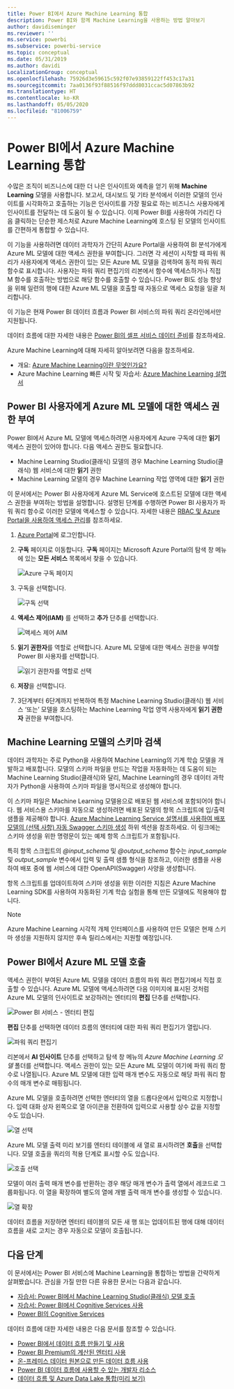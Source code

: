 ```yaml
---
title: Power BI에서 Azure Machine Learning 통합
description: Power BI와 함께 Machine Learning을 사용하는 방법 알아보기
author: davidiseminger
ms.reviewer: ''
ms.service: powerbi
ms.subservice: powerbi-service
ms.topic: conceptual
ms.date: 05/31/2019
ms.author: davidi
LocalizationGroup: conceptual
ms.openlocfilehash: 75926d3e59615c592f07e93859122ff453c17a31
ms.sourcegitcommit: 7aa0136f93f88516f97ddd8031ccac5d07863b92
ms.translationtype: HT
ms.contentlocale: ko-KR
ms.lasthandoff: 05/05/2020
ms.locfileid: "81006759"
---
```

# <a name="azure-machine-learning-integration-in-power-bi"></a>Power BI에서 Azure Machine Learning 통합

수많은 조직이 비즈니스에 대한 더 나은 인사이트와 예측을 얻기 위해 **Machine Learning** 모델을 사용합니다. 보고서, 대시보드 및 기타 분석에서 이러한 모델의 인사이트를 시각화하고 호출하는 기능은 인사이트를 가장 필요로 하는 비즈니스 사용자에게 인사이트를 전달하는 데 도움이 될 수 있습니다.  이제 Power BI를 사용하여 가리킨 다음 클릭하는 단순한 제스처로 Azure Machine Learning에 호스팅 된 모델의 인사이트를 간편하게 통합할 수 있습니다.

이 기능을 사용하려면 데이터 과학자가 간단히 Azure Portal을 사용하여 BI 분석가에게 Azure ML 모델에 대한 액세스 권한을 부여합니다.  그러면 각 세션이 시작할 때 파워 쿼리가 사용자에게 액세스 권한이 있는 모든 Azure ML 모델을 검색하여 동적 파워 쿼리 함수로 표시합니다.  사용자는 파워 쿼리 편집기의 리본에서 함수에 액세스하거나 직접 M 함수를 호출하는 방법으로 해당 함수를 호출할 수 있습니다. Power BI도 성능 향상을 위해 일련의 행에 대한 Azure ML 모델을 호출할 때 자동으로 액세스 요청을 일괄 처리합니다.

이 기능은 현재 Power BI 데이터 흐름과 Power BI 서비스의 파워 쿼리 온라인에서만 지원됩니다.

데이터 흐름에 대한 자세한 내용은 [Power BI의 셀프 서비스 데이터 준비](service-dataflows-overview.md)를 참조하세요.

Azure Machine Learning에 대해 자세히 알아보려면 다음을 참조하세요.

- 개요:  [Azure Machine Learning이란 무엇인가요?](https://docs.microsoft.com/azure/machine-learning/service/overview-what-is-azure-ml)
- Azure Machine Learning 빠른 시작 및 자습서:  [Azure Machine Learning 설명서](https://docs.microsoft.com/azure/machine-learning/)

## <a name="granting-access-to-the-azure-ml-model-to-a-power-bi-user"></a>Power BI 사용자에게 Azure ML 모델에 대한 액세스 권한 부여

Power BI에서 Azure ML 모델에 액세스하려면 사용자에게 Azure 구독에 대한 **읽기** 액세스 권한이 있어야 합니다.  다음 액세스 권한도 필요합니다.

- Machine Learning Studio(클래식) 모델의 경우 Machine Learning Studio(클래식) 웹 서비스에 대한 **읽기** 권한
- Machine Learning 모델의 경우 Machine Learning 작업 영역에 대한 **읽기** 권한

이 문서에서는 Power BI 사용자에게 Azure ML Service에 호스트된 모델에 대한 액세스 권한을 부여하는 방법을 설명합니다. 설명된 단계를 수행하면 Power BI 사용자가 파워 쿼리 함수로 이러한 모델에 액세스할 수 있습니다.  자세한 내용은 [RBAC 및 Azure Portal을 사용하여 액세스 관리](https://docs.microsoft.com/azure/role-based-access-control/role-assignments-portal)를 참조하세요.

1. [Azure Portal](https://portal.azure.com)에 로그인합니다.

2. **구독** 페이지로 이동합니다. **구독** 페이지는 Microsoft Azure Portal의 탐색 창 메뉴에 있는 **모든 서비스** 목록에서 찾을 수 있습니다.

    ![Azure 구독 페이지](media/service-machine-learning-integration/machine-learning-integration_01.png)

3. 구독을 선택합니다.

    ![구독 선택](media/service-machine-learning-integration/machine-learning-integration_02.png)

4. **액세스 제어(IAM)** 를 선택하고 **추가** 단추를 선택합니다.

    ![액세스 제어 AIM](media/service-machine-learning-integration/machine-learning-integration_03.png)

5. **읽기 권한자**를 역할로 선택합니다. Azure ML 모델에 대한 액세스 권한을 부여할 Power BI 사용자를 선택합니다.

    ![읽기 권한자를 역할로 선택](media/service-machine-learning-integration/machine-learning-integration_04.png)

6. **저장**을 선택합니다.

7. 3단계부터 6단계까지 반복하여 특정 Machine Learning Studio(클래식) 웹 서비스 ‘또는’ 모델을 호스팅하는 Machine Learning 작업 영역 사용자에게 **읽기 권한자** 권한을 부여합니다. 


## <a name="schema-discovery-for-machine-learning-models"></a>Machine Learning 모델의 스키마 검색

데이터 과학자는 주로 Python을 사용하여 Machine Learning의 기계 학습 모델을 개발하고 배포합니다.  모델의 스키마 파일을 만드는 작업을 자동화하는 데 도움이 되는 Machine Learning Studio(클래식)와 달리, Machine Learning의 경우 데이터 과학자가 Python을 사용하여 스키마 파일을 명시적으로 생성해야 합니다.

이 스키마 파일은 Machine Learning 모델용으로 배포된 웹 서비스에 포함되어야 합니다. 웹 서비스용 스키마를 자동으로 생성하려면 배포된 모델의 항목 스크립트에 입/출력 샘플을 제공해야 합니다. [Azure Machine Learning Service 설명서를 사용하여 배포 모델의 (선택 사항) 자동 Swagger 스키마 생성](https://docs.microsoft.com/azure/machine-learning/how-to-deploy-and-where#optional-define-model-web-service-schema) 하위 섹션을 참조하세요. 이 링크에는 스키마 생성을 위한 명령문이 있는 예제 항목 스크립트가 포함됩니다. 

특히 항목 스크립트의 *\@input_schema* 및 *\@output_schema* 함수는 *input_sample* 및 *output_sample* 변수에서 입력 및 출력 샘플 형식을 참조하고, 이러한 샘플을 사용하여 배포 중에 웹 서비스에 대한 OpenAPI(Swagger) 사양을 생성합니다.

항목 스크립트를 업데이트하여 스키마 생성을 위한 이러한 지침은 Azure Machine Learning SDK를 사용하여 자동화된 기계 학습 실험을 통해 만든 모델에도 적용해야 합니다.

> [!NOTE]
> Azure Machine Learning 시각적 개체 인터페이스를 사용하여 만든 모델은 현재 스키마 생성을 지원하지 않지만 후속 릴리스에서는 지원할 예정입니다. 

## <a name="invoking-the-azure-ml-model-in-power-bi"></a>Power BI에서 Azure ML 모델 호출

액세스 권한이 부여된 Azure ML 모델을 데이터 흐름의 파워 쿼리 편집기에서 직접 호출할 수 있습니다. Azure ML 모델에 액세스하려면 다음 이미지에 표시된 것처럼 Azure ML 모델의 인사이트로 보강하려는 엔터티의 **편집** 단추를 선택합니다.

![Power BI 서비스 - 엔터티 편집](media/service-machine-learning-integration/machine-learning-integration_05.png)

**편집** 단추를 선택하면 데이터 흐름의 엔터티에 대한 파워 쿼리 편집기가 열립니다.

![파워 쿼리 편집기](media/service-machine-learning-integration/machine-learning-integration_06.png)

리본에서 **AI 인사이트** 단추를 선택하고 탐색 창 메뉴의 _Azure Machine Learning 모델_ 폴더를 선택합니다. 액세스 권한이 있는 모든 Azure ML 모델이 여기에 파워 쿼리 함수로 나열됩니다. Azure ML 모델에 대한 입력 매개 변수도 자동으로 해당 파워 쿼리 함수의 매개 변수로 매핑됩니다.

Azure ML 모델을 호출하려면 선택한 엔터티의 열을 드롭다운에서 입력으로 지정합니다. 입력 대화 상자 왼쪽으로 열 아이콘을 전환하여 입력으로 사용할 상수 값을 지정할 수도 있습니다.

![열 선택](media/service-machine-learning-integration/machine-learning-integration_07.png)

Azure ML 모델 출력 미리 보기를 엔터티 테이블에 새 열로 표시하려면 **호출**을 선택합니다. 모델 호출을 쿼리의 적용 단계로 표시할 수도 있습니다.

![호출 선택](media/service-machine-learning-integration/machine-learning-integration_08.png)

모델이 여러 출력 매개 변수를 반환하는 경우 해당 매개 변수가 출력 열에서 레코드로 그룹화됩니다. 이 열을 확장하여 별도의 열에 개별 출력 매개 변수를 생성할 수 있습니다.

![열 확장](media/service-machine-learning-integration/machine-learning-integration_09.png)

데이터 흐름을 저장하면 엔터티 테이블의 모든 새 행 또는 업데이트된 행에 대해 데이터 흐름을 새로 고치는 경우 자동으로 모델이 호출됩니다.

## <a name="next-steps"></a>다음 단계

이 문서에서는 Power BI 서비스에 Machine Learning을 통합하는 방법을 간략하게 살펴봤습니다. 관심을 가질 만한 다른 유용한 문서는 다음과 같습니다. 

* [자습서: Power BI에서 Machine Learning Studio(클래식) 모델 호출](service-tutorial-invoke-machine-learning-model.md)
* [자습서: Power BI에서 Cognitive Services 사용](service-tutorial-use-cognitive-services.md)
* [Power BI의 Cognitive Services](service-cognitive-services.md)

데이터 흐름에 대한 자세한 내용은 다음 문서를 참조할 수 있습니다.
* [Power BI에서 데이터 흐름 만들기 및 사용](service-dataflows-create-use.md)
* [Power BI Premium의 계산된 엔터티 사용](service-dataflows-computed-entities-premium.md)
* [온-프레미스 데이터 원본으로 만든 데이터 흐름 사용](service-dataflows-on-premises-gateways.md)
* [Power BI 데이터 흐름에 사용할 수 있는 개발자 리소스](service-dataflows-developer-resources.md)
* [데이터 흐름 및 Azure Data Lake 통합(미리 보기)](service-dataflows-azure-data-lake-integration.md)


